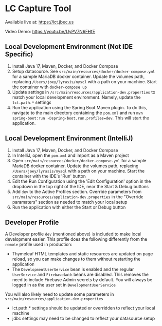 # LC Capture Tool

Available live at: https://lct.jbec.us

Video Demo: https://youtu.be/UyPV7N6FHfE

## Local Development Environment (Not IDE Specific)
1. Install Java 17, Maven, Docker, and Docker Compose
2. Setup datasource. See `src/main/resources/docker/docker-compose.yml` for a sample MariaDB docker container. Update the volumes path, replacing `/Users/joey/lyrasis/mysql` with a path on your machine. Start the container with `docker-compose up`
3. Update settings in `/src/main/resources/application-dev.properties` to match your local development environment. Namely, update the `lct.path.*` settings 
4. Run the application using the Spring Boot Maven plugin. To do this, navigate to the main directory containing the `pom.xml` and run `mvn spring-boot:run -Dspring-boot.run.profiles=dev`. This will start the application.

## Local Development Environment (IntelliJ)
1. Install Java 17, Maven, Docker, and Docker Compose
2. In IntelliJ, open the `pom.xml` and import as a Maven project
3. Open `src/main/resources/docker/docker-compose.yml` for a sample MariaDB docker container. Update the volumes path, replacing `/Users/joey/lyrasis/mysql` with a path on your machine. Start the container with the IDE's 'Run' button
4. Edit the Run Configuration using the 'Edit Configuration' option in the dropdown in the top right of the IDE, near the Start & Debug buttons
5. Add `dev` to the Active Profiles section. Override parameters from `src/main/resources/application-dev.properties` in the "Override paramaters" section as needed to match your local setup
6. Run the application with either the Start or Debug button

## Developer Profile
A Developer profile `dev`  (mentioned above) is included to make local development easier. This profile does the following differently from the `remote` profile used in production:
- Thymeleaf HTML templates and static resources are updated on page reload, so you can make changes to them without restarting the application
- The `DevelopmentUserService` bean is enabled and the regular `UserService` and `FirebaseAuth` beans are disabled. This removes the need to include Firebase Admin secrets by default. You will always be logged in as the user set in `DevelopmentUserService`

You will also likely need to update some parameters in `src/main/resources/application-dev.properties`
- lct.path.* settings should be updated or overridden to reflect your local machine
- jdbc settings may need to be changed to reflect your datasource setup
